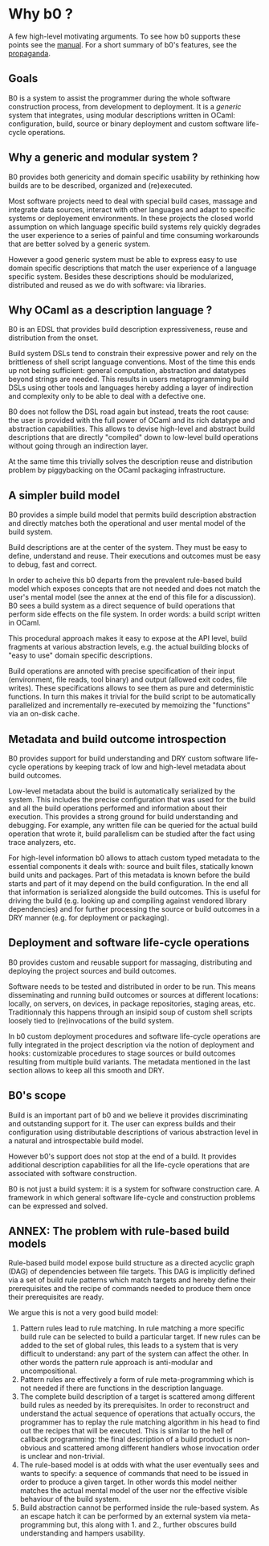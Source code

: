# Why b0 ?

A few high-level motivating arguments. To see how b0 supports these
points see the [manual][manual]. For a short summary of b0's features,
see the [propaganda][propaganda].

[manual]: http://erratique.ch/software/b0/doc
[propaganda]: README.md#Propaganda

## Goals

B0 is a system to assist the programmer during the whole software
construction process, from development to deployment. It is a
*generic* system that integrates, using modular descriptions written
in OCaml: configuration, build, source or binary deployment and custom
software life-cycle operations.

## Why a generic and modular system ?

B0 provides both genericity and domain specific usability by
rethinking how builds are to be described, organized and (re)executed.

Most software projects need to deal with special build cases, massage
and integrate data sources, interact with other languages and adapt to
specific systems or deployement environments. In these projects the
closed world assumption on which language specific build systems rely
quickly degrades the user experience to a series of painful and time
consuming workarounds that are better solved by a generic system.

However a good generic system must be able to express easy to use
domain specific descriptions that match the user experience of a
language specific system. Besides these descriptions should be
modularized, distributed and reused as we do with software: via
libraries.

## Why OCaml as a description language ?

B0 is an EDSL that provides build description expressiveness, reuse and
distribution from the onset.

Build system DSLs tend to constrain their expressive power and rely on
the brittleness of shell script language conventions. Most of the time
this ends up not being sufficient: general computation, abstraction
and datatypes beyond strings are needed. This results in users
metaprogramming build DSLs using other tools and languages hereby
adding a layer of indirection and complexity only to be able to deal
with a defective one.

B0 does not follow the DSL road again but instead, treats the root
cause: the user is provided with the full power of OCaml and its rich
datatype and abstraction capabilities. This allows to devise
high-level and abstract build descriptions that are directly
"compiled" down to low-level build operations without going through an
indirection layer.

At the same time this trivially solves the description reuse and
distribution problem by piggybacking on the OCaml packaging
infrastructure.

## A simpler build model

B0 provides a simple build model that permits build description
abstraction and directly matches both the operational and user mental
model of the build system.

Build descriptions are at the center of the system. They must be easy
to define, understand and reuse. Their executions and outcomes must be
easy to debug, fast and correct.

In order to acheive this b0 departs from the prevalent rule-based
build model which exposes concepts that are not needed and does not
match the user's mental model (see the annex at the end of this file
for a discussion). B0 sees a build system as a direct sequence of
build operations that perform side effects on the file system. In
order words: a build script written in OCaml.

This procedural approach makes it easy to expose at the API level,
build fragments at various abstraction levels, e.g. the actual
building blocks of "easy to use" domain specific descriptions.

Build operations are annoted with precise specification of their input
(environment, file reads, tool binary) and output (allowed exit codes,
file writes). These specifications allows to see them as pure and
deterministic functions. In turn this makes it trivial for the build
script to be automatically parallelized and incrementally re-executed
by memoizing the "functions" via an on-disk cache.

## Metadata and build outcome introspection

B0 provides support for build understanding and DRY custom software
life-cycle operations by keeping track of low and high-level metadata
about build outcomes.

Low-level metadata about the build is automatically serialized by the
system. This includes the precise configuration that was used for the
build and all the build operations performed and information about
their execution. This provides a strong ground for build understanding
and debugging. For example, any written file can be queried for the
actual build operation that wrote it, build parallelism can be studied
after the fact using trace analyzers, etc.

For high-level information b0 allows to attach custom typed metadata
to the essential components it deals with: source and built files,
statically known build units and packages. Part of this metadata is
known before the build starts and part of it may depend on the build
configuration. In the end all that information is serialized alongside
the build outcomes. This is useful for driving the build (e.g. looking
up and compiling against vendored library dependencies) and for
further processing the source or build outcomes in a DRY manner
(e.g. for deployment or packaging).

## Deployment and software life-cycle operations

B0 provides custom and reusable support for massaging, distributing
and deploying the project sources and build outcomes.

Software needs to be tested and distributed in order to be run. This
means disseminating and running build outcomes or sources at different
locations: locally, on servers, on devices, in package repositories,
staging areas, etc. Traditionnaly this happens through an insipid soup
of custom shell scripts loosely tied to (re)invocations of the build
system.

In b0 custom deployment procedures and software life-cycle operations
are fully integrated in the project description via the notion of
deployment and hooks: customizable procedures to stage sources or
build outcomes resulting from multiple build variants. The metadata
mentioned in the last section allows to keep all this smooth and DRY.

## B0's scope

Build is an important part of b0 and we believe it provides
discriminating and outstanding support for it. The user can express
builds and their configuration using distributable descriptions of
various abstraction level in a natural and introspectable build model.

However b0's support does not stop at the end of a build. It provides
additional description capabilities for all the life-cycle operations
that are associated with software construction.

B0 is not just a build system: it is a system for software
construction care. A framework in which general software life-cycle
and construction problems can be expressed and solved.

## ANNEX: The problem with rule-based build models

Rule-based build model expose build structure as a directed acyclic
graph (DAG) of dependencies between file targets. This DAG is
implicitly defined via a set of build rule patterns which match
targets and hereby define their prerequisites and the recipe of
commands needed to produce them once their prerequisites are ready.

We argue this is not a very good build model:

1. Pattern rules lead to rule matching. In rule matching a more
   specific build rule can be selected to build a particular
   target. If new rules can be added to the set of global rules, this
   leads to a system that is very difficult to understand: any part of
   the system can affect the other. In other words the pattern rule
   approach is anti-modular and uncompositional.
2. Pattern rules are effectively a form of rule meta-programming which
   is not needed if there are functions in the description language.
3. The complete build description of a target is scattered among
   different build rules as needed by its prerequisites. In order to
   reconstruct and understand the actual sequence of operations that
   actually occurs, the programmer has to replay the rule matching
   algorithm in his head to find out the recipes that will be
   executed. This is similar to the hell of callback programming: the
   final description of a build product is non-obvious and scattered
   among different handlers whose invocation order is unclear and
   non-trivial.
4. The rule-based model is at odds with what the user eventually sees
   and wants to specify: a sequence of commands that need to be issued
   in order to produce a given target. In other words this model
   neither matches the actual mental model of the user nor the
   effective visible behaviour of the build system.
5. Build abstraction cannot be performed inside the rule-based system.
   As an escape hatch it can be performed by an external system via
   meta-programming but, this along with 1. and 2., further obscures
   build understanding and hampers usability.

